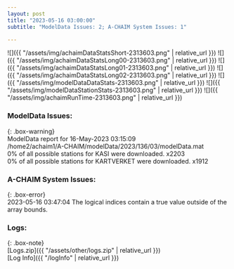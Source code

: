 ```yaml
---
layout: post
title: "2023-05-16 03:00:00"
subtitle: "ModelData Issues: 2; A-CHAIM System Issues: 1"

---
```


![]({{ "/assets/img/achaimDataStatsShort-2313603.png" | relative_url }})
![]({{ "/assets/img/achaimDataStatsLong00-2313603.png" | relative_url }})
![]({{ "/assets/img/achaimDataStatsLong01-2313603.png" | relative_url }})
![]({{ "/assets/img/achaimDataStatsLong02-2313603.png" | relative_url }})
![]({{ "/assets/img/modelDataDataStats-2313603.png" | relative_url }})
![]({{ "/assets/img/modelDataStationStats-2313603.png" | relative_url }})
![]({{ "/assets/img/achaimRunTime-2313603.png" | relative_url }})


### ModelData Issues:  
  
{: .box-warning}  
 ModelData report for 16-May-2023 03:15:09   
 /home2/achaim1/A-CHAIM/modelData/2023/136/03/modelData.mat   
 0% of all possible stations for KASI were downloaded. x2203   
 0% of all possible stations for KARTVERKET were downloaded. x1912   
  
### A-CHAIM System Issues:  
  
{: .box-error}  
2023-05-16 03:47:04 The logical indices contain a true value outside of the array bounds.  

### Logs:  
  
{: .box-note}  
[Logs.zip]({{ "/assets/other/logs.zip" | relative_url }})  
[Log Info]({{ "/logInfo" | relative_url }})  
